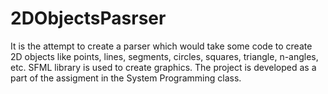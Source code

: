 # 2DObjectsPasrser
It is the attempt to create a parser which would take some code to create 2D objects like points, lines, segments, circles, squares, triangle, n-angles, etc. SFML library is used to create graphics. The project is developed as a part of the assigment in the System Programming class.
